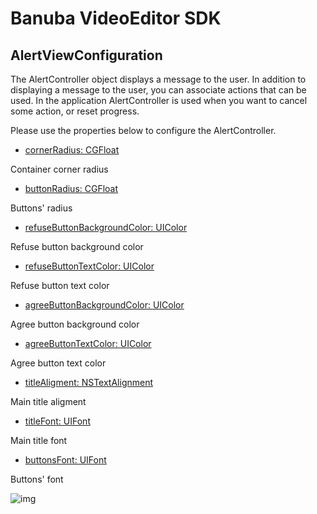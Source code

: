 # Banuba VideoEditor SDK
## AlertViewConfiguration

The AlertController object displays a message to the user.
In addition to displaying a message to the user, you can associate actions that can be used. In the application AlertController is used when you want to cancel some action, or reset progress.

Please use the properties below to configure the AlertController.

- [cornerRadius: CGFloat](/Example/Example/Extension/AlertViewConfiguration.swift#L4)

Container corner radius

- [buttonRadius: CGFloat](/Example/Example/Extension/AlertViewConfiguration.swift#L5)

Buttons' radius

- [refuseButtonBackgroundColor: UIColor](/Example/Example/Extension/AlertViewConfiguration.swift#L6)

Refuse button background color

- [refuseButtonTextColor: UIColor](/Example/Example/Extension/AlertViewConfiguration.swift#L7)

Refuse button text color

- [agreeButtonBackgroundColor: UIColor](/Example/Example/Extension/AlertViewConfiguration.swift#L8)

Agree button background color

- [agreeButtonTextColor: UIColor](/Example/Example/Extension/AlertViewConfiguration.swift#L9)

Agree button text color

- [titleAligment: NSTextAlignment](/Example/Example/Extension/AlertViewConfiguration.swift#L10)

Main title aligment

- [titleFont: UIFont](/Example/Example/Extension/AlertViewConfiguration.swift#L11)

Main title font

- [buttonsFont: UIFont](/Example/Example/Extension/AlertViewConfiguration.swift#L12)

Buttons' font

![img](screenshots/AlertScreen.png)
